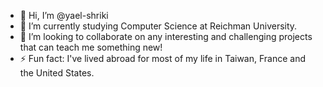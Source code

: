 - 👋 Hi, I’m @yael-shriki
- 🌱 I’m currently studying Computer Science at Reichman University.
- 💞️ I’m looking to collaborate on any interesting and challenging projects that can teach me something new!
- ⚡ Fun fact: I've lived abroad for most of my life in Taiwan, France and the United States.

<!---
yael-shriki/yael-shriki is a ✨ special ✨ repository because its `README.md` (this file) appears on your GitHub profile.
You can click the Preview link to take a look at your changes.
--->
